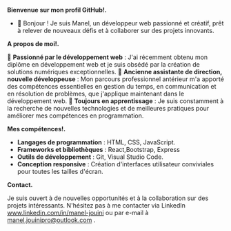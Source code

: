 **Bienvenue sur mon profil GitHub!.**

- 👋 Bonjour ! Je suis Manel, un développeur web passionné et créatif, prêt à relever de nouveaux défis et à collaborer sur des projets innovants.
  
**A propos de moi!.**

🌟 **Passionné par le développement web** : J'ai récemment obtenu mon diplôme en développement web et je suis obsédé par la création de solutions numériques exceptionnelles.
💼 **Ancienne assistante de direction, nouvelle développeuse** : Mon parcours professionnel antérieur m'a apporté des compétences essentielles en gestion du temps,
en communication et en résolution de problèmes, que j'applique maintenant dans le développement web.
🚀 **Toujours en apprentissage** : Je suis constamment à la recherche de nouvelles technologies et de meilleures pratiques pour améliorer mes compétences en programmation.

**Mes compétences!.**

- **Langages de programmation** : HTML, CSS, JavaScript.
- **Frameworks et bibliothèques** : React,Bootstrap, Express
- **Outils de développement** : Git, Visual Studio Code.
- **Conception responsive** : Création d'interfaces utilisateur conviviales pour toutes les tailles d'écran.

**Contact.**

Je suis ouvert à de nouvelles opportunités et à la collaboration sur des projets intéressants.
N'hésitez pas à me contacter via LinkedIn www.linkedin.com/in/manel-jouini ou par e-mail à manel.jouinipro@outlook.com .
